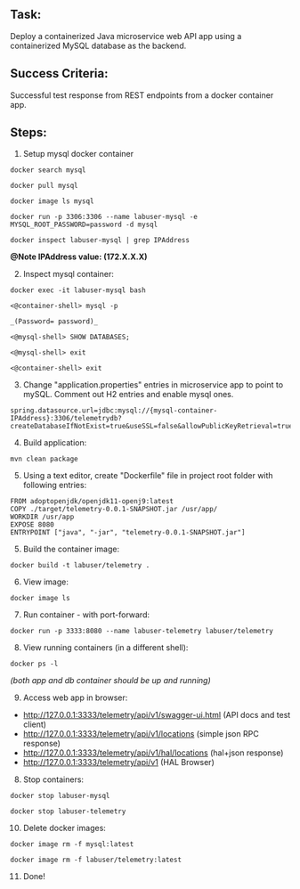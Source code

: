 ## Task:

Deploy a containerized Java microservice web API app using a containerized MySQL database as the backend. 

## Success Criteria:

Successful test response from REST endpoints from a docker container app.

## Steps:

1. Setup mysql docker container

```
docker search mysql

docker pull mysql

docker image ls mysql

docker run -p 3306:3306 --name labuser-mysql -e MYSQL_ROOT_PASSWORD=password -d mysql

docker inspect labuser-mysql | grep IPAddress
```
**@Note IPAddress value: (172.X.X.X)**


2. Inspect mysql container:

```
docker exec -it labuser-mysql bash

<@container-shell> mysql -p

_(Password= password)_

<@mysql-shell> SHOW DATABASES;

<@mysql-shell> exit

<@container-shell> exit
```

3. Change "application.properties" entries in microservice app to point to mySQL. Comment out H2 entries and enable mysql ones.

```
spring.datasource.url=jdbc:mysql://{mysql-container-IPAddress}:3306/telemetrydb?createDatabaseIfNotExist=true&useSSL=false&allowPublicKeyRetrieval=true
```

4.  Build application:

```mvn clean package```

5. Using a text editor, create "Dockerfile" file in project root folder with following entries:

```
FROM adoptopenjdk/openjdk11-openj9:latest
COPY ./target/telemetry-0.0.1-SNAPSHOT.jar /usr/app/
WORKDIR /usr/app
EXPOSE 8080
ENTRYPOINT ["java", "-jar", "telemetry-0.0.1-SNAPSHOT.jar"]
```


5. Build the container image: 

```docker build -t labuser/telemetry .```

6. View image:

```docker image ls```

7. Run container - with port-forward:

```docker run -p 3333:8080 --name labuser-telemetry labuser/telemetry```

8. View running containers (in a different shell):

```docker ps -l```

_(both app and db container should be up and running)_

9. Access web app in browser:

- http://127.0.0.1:3333/telemetry/api/v1/swagger-ui.html	(API docs and test client)
- http://127.0.0.1:3333/telemetry/api/v1/locations 		(simple json RPC response)
- http://127.0.0.1:3333/telemetry/api/v1/hal/locations 		(hal+json response)
- http://127.0.0.1:3333/telemetry/api/v1			(HAL Browser)


8. Stop containers:
```
docker stop labuser-mysql

docker stop labuser-telemetry
```
 

10. Delete docker images:
```
docker image rm -f mysql:latest

docker image rm -f labuser/telemetry:latest
```

11. Done!
